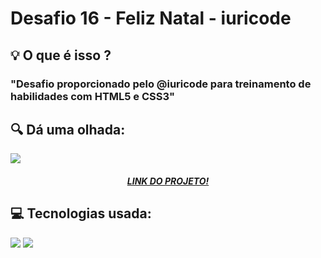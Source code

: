 # Desafio 16 - Feliz Natal - iuricode
<h2> 💡 O que é isso ?</h2>
    <h3>"Desafio proporcionado pelo @iuricode para treinamento de habilidades com HTML5 e CSS3"</h3>
<div>
  <h2> 🔍 Dá uma olhada:</h2>
  <img src="https://cdn.discordapp.com/attachments/897262817776902168/924652274930835517/unknown.png" />
  <h5 align="center"><a href="https://desafio16-codelandia.netlify.app">LINK DO PROJETO!</a> </h5>
</div>

<div>
  <h2> 💻 Tecnologias usada:</h2>
  <img src="https://img.shields.io/badge/HTML5-E34F26?style=for-the-badge&logo=html5&logoColor=white" />
  <img src="https://img.shields.io/badge/CSS3-1572B6?style=for-the-badge&logo=css3&logoColor=white" />
</div>
